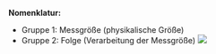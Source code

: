 **Nomenklatur:**
- Gruppe 1: Messgröße (physikalische Größe)
- Gruppe 2: Folge (Verarbeitung der Messgröße)
![](Pasted%20image%2020250503170222.png)
